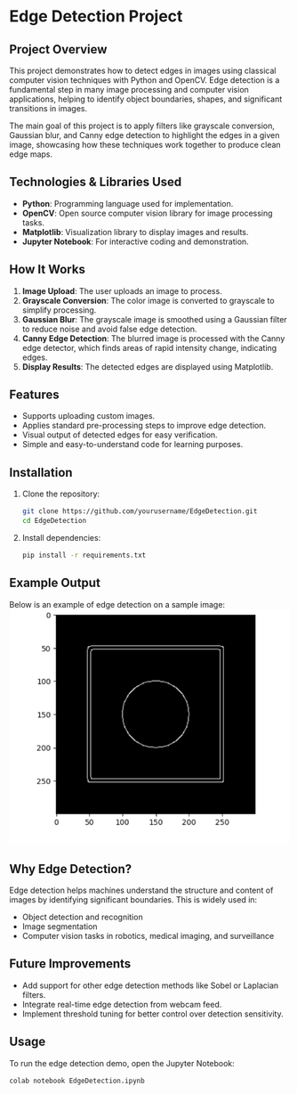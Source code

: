 # Edge Detection Project

## Project Overview

This project demonstrates how to detect edges in images using classical computer vision techniques with Python and OpenCV. Edge detection is a fundamental step in many image processing and computer vision applications, helping to identify object boundaries, shapes, and significant transitions in images.

The main goal of this project is to apply filters like grayscale conversion, Gaussian blur, and Canny edge detection to highlight the edges in a given image, showcasing how these techniques work together to produce clean edge maps.

## Technologies & Libraries Used

- **Python**: Programming language used for implementation.
- **OpenCV**: Open source computer vision library for image processing tasks.
- **Matplotlib**: Visualization library to display images and results.
- **Jupyter Notebook**: For interactive coding and demonstration.

## How It Works

1. **Image Upload**: The user uploads an image to process.
2. **Grayscale Conversion**: The color image is converted to grayscale to simplify processing.
3. **Gaussian Blur**: The grayscale image is smoothed using a Gaussian filter to reduce noise and avoid false edge detection.
4. **Canny Edge Detection**: The blurred image is processed with the Canny edge detector, which finds areas of rapid intensity change, indicating edges.
5. **Display Results**: The detected edges are displayed using Matplotlib.

## Features

- Supports uploading custom images.
- Applies standard pre-processing steps to improve edge detection.
- Visual output of detected edges for easy verification.
- Simple and easy-to-understand code for learning purposes.

## Installation

1. Clone the repository:
    ```bash
    git clone https://github.com/yourusername/EdgeDetection.git
    cd EdgeDetection
    ```

2. Install dependencies:
    ```bash
    pip install -r requirements.txt
    ```

## Example Output

Below is an example of edge detection on a sample image:
![Edge Detection Output](edge_output.png)


## Why Edge Detection?

Edge detection helps machines understand the structure and content of images by identifying significant boundaries. This is widely used in:

- Object detection and recognition
- Image segmentation
- Computer vision tasks in robotics, medical imaging, and surveillance


## Future Improvements

- Add support for other edge detection methods like Sobel or Laplacian filters.
- Integrate real-time edge detection from webcam feed.
- Implement threshold tuning for better control over detection sensitivity.




## Usage

To run the edge detection demo, open the Jupyter Notebook:

```bash
colab notebook EdgeDetection.ipynb


